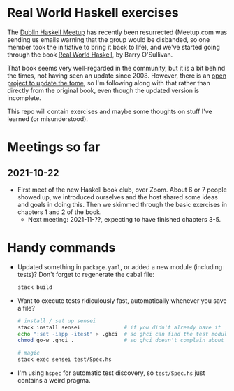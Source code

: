 # Real World Haskell exercises

The [Dublin Haskell Meetup](https://www.meetup.com/haskell-dublin-meetup) has recently been resurrected (Meetup.com was sending us emails warning that the group would be disbanded, so one member took the initiative to bring it back to life), and we've started going through the book [Real World Haskell](http://book.realworldhaskell.org/read), by Barry O'Sullivan.

That book seems very well-regarded in the community, but it is a bit behind the times, not having seen an update since 2008. However, there is an [open project to update the tome](https://github.com/tssm/up-to-date-real-world-haskell), so I'm following along with that rather than directly from the original book, even though the updated version is incomplete.

This repo will contain exercises and maybe some thoughts on stuff I've learned (or misunderstood).

# Meetings so far

## 2021-10-22

* First meet of the new Haskell book club, over Zoom. About 6 or 7 people showed up, we introduced ourselves and the host shared some ideas and goals in doing this. Then we skimmed through the basic exercises in chapters 1 and 2 of the book.
    * Next meeting: 2021-11-??, expecting to have finished chapters 3-5.

# Handy commands

* Updated something in `package.yaml`, or added a new module (including tests)? Don't forget to regenerate the cabal file:
  ```bash
  stack build
  ```
* Want to execute tests ridiculously fast, automatically whenever you save a file?
  ```bash
  # install / set up sensei
  stack install sensei              # if you didn't already have it
  echo ":set -iapp -itest" > .ghci  # so ghci can find the test modules
  chmod go-w .ghci .                # so ghci doesn't complain about exploitable permissions

  # magic
  stack exec sensei test/Spec.hs
  ```
* I'm using `hspec` for automatic test discovery, so `test/Spec.hs` just contains a weird pragma.
